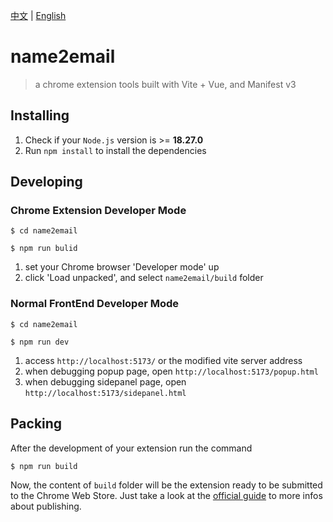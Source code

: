 [中文](./README.md) | [English](./README.en.md)

# name2email

> a chrome extension tools built with Vite + Vue, and Manifest v3

## Installing

1. Check if your `Node.js` version is >= **18.27.0**
2. Run `npm install` to install the dependencies

## Developing

### Chrome Extension Developer Mode

```shell
$ cd name2email

$ npm run bulid
```

1. set your Chrome browser 'Developer mode' up
2. click 'Load unpacked', and select `name2email/build` folder

### Normal FrontEnd Developer Mode

```shell
$ cd name2email

$ npm run dev
```

1. access `http://localhost:5173/` or the modified vite server address
2. when debugging popup page, open `http://localhost:5173/popup.html`
3. when debugging sidepanel page, open `http://localhost:5173/sidepanel.html`

## Packing

After the development of your extension run the command

```shell
$ npm run build
```

Now, the content of `build` folder will be the extension ready to be submitted to the Chrome Web Store. Just take a look
at the [official guide](https://developer.chrome.com/webstore/publish) to more infos about publishing.
